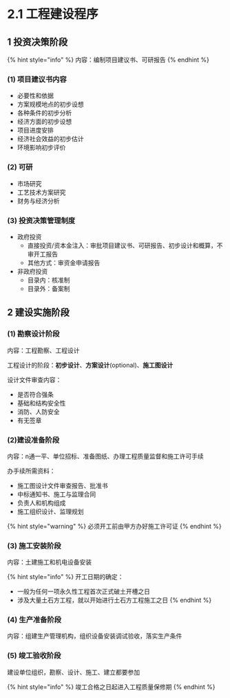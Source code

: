 # 2.1 工程建设程序

## 1 投资决策阶段

{% hint style="info" %}
内容：编制项目建议书、可研报告
{% endhint %}

### (1) 项目建议书内容

* 必要性和依据
* 方案规模地点的初步设想
* 各种条件的初步分析
* 经济方面的初步设想
* 项目进度安排
* 经济社会效益的初步估计
* 环境影响初步评价

### (2) 可研

* 市场研究
* 工艺技术方案研究
* 财务与经济分析

### (3) 投资决策管理制度

* 政府投资
  * 直接投资/资本金注入：审批项目建议书、可研报告、初步设计和概算，不审开工报告
  * 其他方式：审资金申请报告
* 非政府投资
  * 目录内：核准制
  * 目录外：备案制

## 2 建设实施阶段

### (1) 勘察设计阶段

内容：工程勘察、工程设计

工程设计的阶段：**初步设计**、**方案设计**(optional)、**施工图设计**

设计文件审查内容：

* 是否符合强条
* 基础和结构安全性
* 消防、人防安全
* 有无签章

### (2)建设准备阶段

内容：n通一平、单位招标、准备图纸、办理工程质量监督和施工许可手续

办手续所需资料：

* 施工图设计文件审查报告、批准书
* 中标通知书、施工与监理合同
* 负责人和机构组成
* 施工组织设计、监理规划

{% hint style="warning" %}
必须开工前由甲方办好施工许可证
{% endhint %}

### (3) 施工安装阶段

内容：土建施工和机电设备安装

{% hint style="info" %}
开工日期的确定：

* 一般为任何一项永久性工程首次正式破土开槽之日
* 涉及大量土石方工程，就以开始进行土石方工程施工之日
{% endhint %}

### (4) 生产准备阶段

内容：组建生产管理机构，组织设备安装调试验收，落实生产条件

### (5) 竣工验收阶段

建设单位组织，勘察、设计、施工、建立都要参加

{% hint style="info" %}
竣工合格之日起进入工程质量保修期
{% endhint %}
